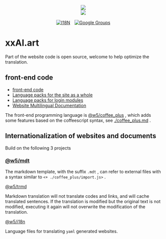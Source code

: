 <p align="center"><a href="https://xxai.art"><img src="https://cdn.jsdelivr.net/gh/xxai-art/doc/logo.svg"/></a><br/><a href="https://xxai.art"><img src="https://cdn.jsdelivr.net/gh/xxai-art/doc/xxai.svg"/></a></p><p align="center"><a href="https://github.com/xxai-art/doc#readme"><img alt="I18N" src="https://cdn.jsdelivr.net/gh/wactax/img/t.svg"/></a>　<a href="https://groups.google.com/u/0/g/xxai-art"><img alt="Google Groups" src="https://cdn.jsdelivr.net/gh/wactax/img/g-groups.svg"/></a></p>

# xxAI.art

Part of the website code is open source, welcome to help optimize the translation.

## front-end code

* [front-end code](https://github.com/xxai-art/web)
* [Language packs for the site as a whole](https://github.com/xxai-art/web/tree/main/i18n)
* [Language packs for login modules](https://github.com/wacpkg/user/tree/main/ui.i18n)
* [Website Multilingual Documentation](https://github.com/xxai-doc)

The front-end programming language is [@w5/coffee_plus](http://npmjs.com/@w5/coffee_plus) , which adds some features based on the coffeescript syntax, see [./coffee_plus.md](./coffee_plus.md) .

## Internationalization of websites and documents

Build on the following 3 projects

### [@w5/mdt](https://www.npmjs.com/package/@w5/mdt)

The markdown template, with the suffix `.mdt` , can refer to external files with a syntax similar to `<+ ./coffee_plus/import.js>` .

[@w5/trmd](https://www.npmjs.com/package/@w5/trmd)

Markdown translation will not translate codes and links, and will cache translated sentences. If the translation is modified but the original text is not modified, executing it again will not overwrite the modification of the translation.

[@w5/i18n](https://www.npmjs.com/package/@w5/i18n)

Language files for translating `yaml` generated websites.
